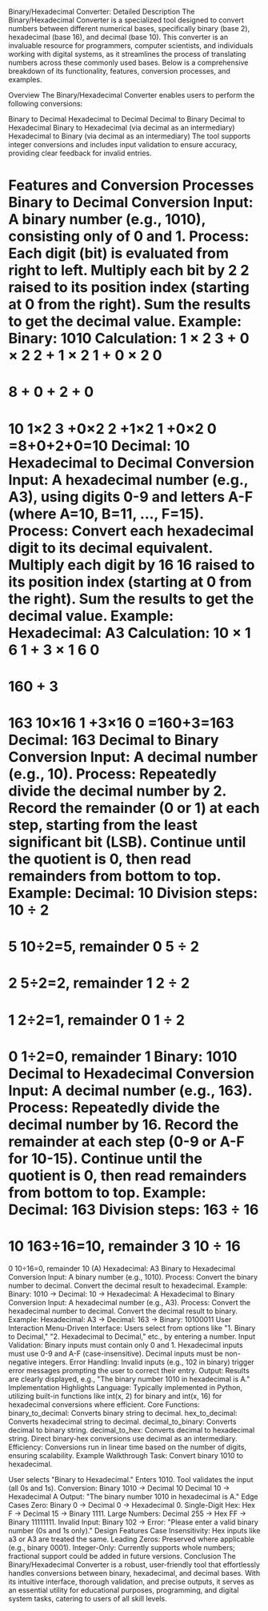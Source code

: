Binary/Hexadecimal Converter: Detailed Description
The Binary/Hexadecimal Converter is a specialized tool designed to convert numbers between different numerical bases, specifically binary (base 2), hexadecimal (base 16), and decimal (base 10). This converter is an invaluable resource for programmers, computer scientists, and individuals working with digital systems, as it streamlines the process of translating numbers across these commonly used bases. Below is a comprehensive breakdown of its functionality, features, conversion processes, and examples.

Overview
The Binary/Hexadecimal Converter enables users to perform the following conversions:

Binary to Decimal
Hexadecimal to Decimal
Decimal to Binary
Decimal to Hexadecimal
Binary to Hexadecimal (via decimal as an intermediary)
Hexadecimal to Binary (via decimal as an intermediary)
The tool supports integer conversions and includes input validation to ensure accuracy, providing clear feedback for invalid entries.

Features and Conversion Processes
Binary to Decimal Conversion
Input: A binary number (e.g., 1010), consisting only of 0 and 1.
Process:
Each digit (bit) is evaluated from right to left.
Multiply each bit by 
2
2 raised to its position index (starting at 0 from the right).
Sum the results to get the decimal value.
Example:
Binary: 1010
Calculation: 
1
×
2
3
+
0
×
2
2
+
1
×
2
1
+
0
×
2
0
=
8
+
0
+
2
+
0
=
10
1×2 
3
 +0×2 
2
 +1×2 
1
 +0×2 
0
 =8+0+2+0=10
Decimal: 10
Hexadecimal to Decimal Conversion
Input: A hexadecimal number (e.g., A3), using digits 0-9 and letters A-F (where A=10, B=11, ..., F=15).
Process:
Convert each hexadecimal digit to its decimal equivalent.
Multiply each digit by 
16
16 raised to its position index (starting at 0 from the right).
Sum the results to get the decimal value.
Example:
Hexadecimal: A3
Calculation: 
10
×
1
6
1
+
3
×
1
6
0
=
160
+
3
=
163
10×16 
1
 +3×16 
0
 =160+3=163
Decimal: 163
Decimal to Binary Conversion
Input: A decimal number (e.g., 10).
Process:
Repeatedly divide the decimal number by 2.
Record the remainder (0 or 1) at each step, starting from the least significant bit (LSB).
Continue until the quotient is 0, then read remainders from bottom to top.
Example:
Decimal: 10
Division steps:
10
÷
2
=
5
10÷2=5, remainder 0
5
÷
2
=
2
5÷2=2, remainder 1
2
÷
2
=
1
2÷2=1, remainder 0
1
÷
2
=
0
1÷2=0, remainder 1
Binary: 1010
Decimal to Hexadecimal Conversion
Input: A decimal number (e.g., 163).
Process:
Repeatedly divide the decimal number by 16.
Record the remainder at each step (0-9 or A-F for 10-15).
Continue until the quotient is 0, then read remainders from bottom to top.
Example:
Decimal: 163
Division steps:
163
÷
16
=
10
163÷16=10, remainder 3
10
÷
16
=
0
10÷16=0, remainder 10 (A)
Hexadecimal: A3
Binary to Hexadecimal Conversion
Input: A binary number (e.g., 1010).
Process:
Convert the binary number to decimal.
Convert the decimal result to hexadecimal.
Example:
Binary: 1010 → Decimal: 10 → Hexadecimal: A
Hexadecimal to Binary Conversion
Input: A hexadecimal number (e.g., A3).
Process:
Convert the hexadecimal number to decimal.
Convert the decimal result to binary.
Example:
Hexadecimal: A3 → Decimal: 163 → Binary: 10100011
User Interaction
Menu-Driven Interface:
Users select from options like "1. Binary to Decimal," "2. Hexadecimal to Decimal," etc., by entering a number.
Input Validation:
Binary inputs must contain only 0 and 1.
Hexadecimal inputs must use 0-9 and A-F (case-insensitive).
Decimal inputs must be non-negative integers.
Error Handling:
Invalid inputs (e.g., 102 in binary) trigger error messages prompting the user to correct their entry.
Output:
Results are clearly displayed, e.g., "The binary number 1010 in hexadecimal is A."
Implementation Highlights
Language: Typically implemented in Python, utilizing built-in functions like int(x, 2) for binary and int(x, 16) for hexadecimal conversions where efficient.
Core Functions:
binary_to_decimal: Converts binary string to decimal.
hex_to_decimal: Converts hexadecimal string to decimal.
decimal_to_binary: Converts decimal to binary string.
decimal_to_hex: Converts decimal to hexadecimal string.
Direct binary-hex conversions use decimal as an intermediary.
Efficiency: Conversions run in linear time based on the number of digits, ensuring scalability.
Example Walkthrough
Task: Convert binary 1010 to hexadecimal.

User selects "Binary to Hexadecimal."
Enters 1010.
Tool validates the input (all 0s and 1s).
Conversion:
Binary 1010 → Decimal 10
Decimal 10 → Hexadecimal A
Output: "The binary number 1010 in hexadecimal is A."
Edge Cases
Zero: Binary 0 → Decimal 0 → Hexadecimal 0.
Single-Digit Hex: Hex F → Decimal 15 → Binary 1111.
Large Numbers: Decimal 255 → Hex FF → Binary 11111111.
Invalid Input: Binary 102 → Error: "Please enter a valid binary number (0s and 1s only)."
Design Features
Case Insensitivity: Hex inputs like a3 or A3 are treated the same.
Leading Zeros: Preserved where applicable (e.g., binary 0001).
Integer-Only: Currently supports whole numbers; fractional support could be added in future versions.
Conclusion
The Binary/Hexadecimal Converter is a robust, user-friendly tool that effortlessly handles conversions between binary, hexadecimal, and decimal bases. With its intuitive interface, thorough validation, and precise outputs, it serves as an essential utility for educational purposes, programming, and digital system tasks, catering to users of all skill levels.
